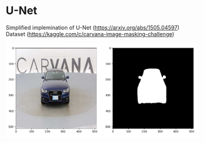 # U-Net

Simplified implemination of U-Net (https://arxiv.org/abs/1505.04597)
Dataset (https://kaggle.com/c/carvana-image-masking-challenge)



![alt text](img.png)


